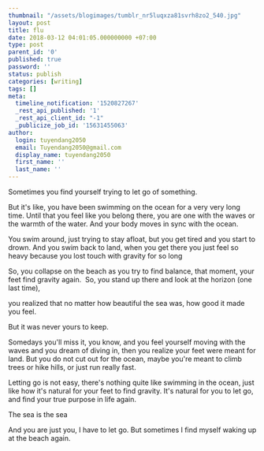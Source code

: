 ```yaml
---
thumbnail: "/assets/blogimages/tumblr_nr5luqxza81svrh8zo2_540.jpg"
layout: post
title: flu
date: 2018-03-12 04:01:05.000000000 +07:00
type: post
parent_id: '0'
published: true
password: ''
status: publish
categories: [writing]
tags: []
meta:
  timeline_notification: '1520827267'
  _rest_api_published: '1'
  _rest_api_client_id: "-1"
  _publicize_job_id: '15631455063'
author:
  login: tuyendang2050
  email: Tuyendang2050@gmail.com
  display_name: tuyendang2050
  first_name: ''
  last_name: ''
---
```

Sometimes you find yourself trying to let go of something.


But it's like, you have been swimming on the ocean for a very very long time. Until that you feel like you belong there, you are one with the waves or the warmth of the water. And your body moves in sync with the ocean.


You swim around, just trying to stay afloat, but you get tired and you start to drown. And you swim back to land, when you get there you just feel so heavy because you lost touch with gravity for so long


So, you collapse on the beach as you try to find balance, that moment, your feet find gravity again.  So, you stand up there and look at the horizon (one last time),


you realized that no matter how beautiful the sea was, how good it made you feel.


But it was never yours to keep.


Somedays you'll miss it, you know, and you feel yourself moving with the waves and you dream of diving in, then you realize your feet were meant for land. But you do not cut out for the ocean, maybe you're meant to climb trees or hike hills, or just run really fast.


Letting go is not easy, there's nothing quite like swimming in the ocean, just like how it's natural for your feet to find gravity. It's natural for you to let go, and find your true purpose in life again.





The sea is the sea


And you are just you, I have to let go. But sometimes I find myself waking up at the beach again.
